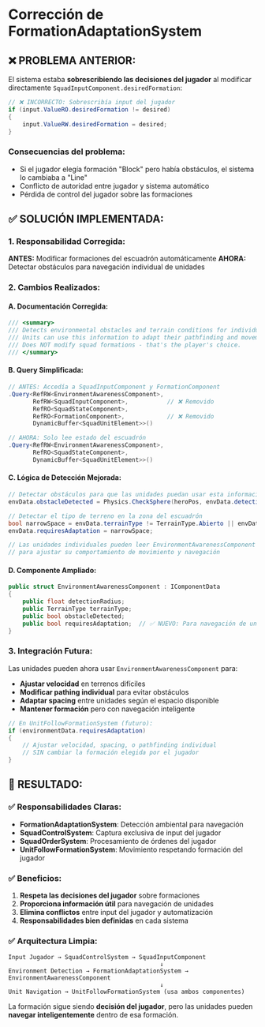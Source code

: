 # Corrección de FormationAdaptationSystem

## ❌ **PROBLEMA ANTERIOR:**
El sistema estaba **sobrescribiendo las decisiones del jugador** al modificar directamente `SquadInputComponent.desiredFormation`:

```csharp
// ❌ INCORRECTO: Sobrescribía input del jugador
if (input.ValueRO.desiredFormation != desired)
{
    input.ValueRW.desiredFormation = desired;
}
```

### **Consecuencias del problema:**
- Si el jugador elegía formación "Block" pero había obstáculos, el sistema lo cambiaba a "Line"
- Conflicto de autoridad entre jugador y sistema automático
- Pérdida de control del jugador sobre las formaciones

## ✅ **SOLUCIÓN IMPLEMENTADA:**

### **1. Responsabilidad Corregida:**
**ANTES:** Modificar formaciones del escuadrón automáticamente
**AHORA:** Detectar obstáculos para navegación individual de unidades

### **2. Cambios Realizados:**

#### **A. Documentación Corregida:**
```csharp
/// <summary>
/// Detects environmental obstacles and terrain conditions for individual unit navigation.
/// Units can use this information to adapt their pathfinding and movement behavior.
/// Does NOT modify squad formations - that's the player's choice.
/// </summary>
```

#### **B. Query Simplificada:**
```csharp
// ANTES: Accedía a SquadInputComponent y FormationComponent
.Query<RefRW<EnvironmentAwarenessComponent>,
       RefRW<SquadInputComponent>,           // ❌ Removido
       RefRO<SquadStateComponent>,
       RefRO<FormationComponent>,            // ❌ Removido
       DynamicBuffer<SquadUnitElement>>()

// AHORA: Solo lee estado del escuadrón
.Query<RefRW<EnvironmentAwarenessComponent>,
       RefRO<SquadStateComponent>,
       DynamicBuffer<SquadUnitElement>>()
```

#### **C. Lógica de Detección Mejorada:**
```csharp
// Detectar obstáculos para que las unidades puedan usar esta información
envData.obstacleDetected = Physics.CheckSphere(heroPos, envData.detectionRadius);

// Detectar el tipo de terreno en la zona del escuadrón
bool narrowSpace = envData.terrainType != TerrainType.Abierto || envData.obstacleDetected;
envData.requiresAdaptation = narrowSpace;

// Las unidades individuales pueden leer EnvironmentAwarenessComponent 
// para ajustar su comportamiento de movimiento y navegación
```

#### **D. Componente Ampliado:**
```csharp
public struct EnvironmentAwarenessComponent : IComponentData
{
    public float detectionRadius;
    public TerrainType terrainType;
    public bool obstacleDetected;
    public bool requiresAdaptation;  // ✅ NUEVO: Para navegación de unidades
}
```

### **3. Integración Futura:**
Las unidades pueden ahora usar `EnvironmentAwarenessComponent` para:

- **Ajustar velocidad** en terrenos difíciles
- **Modificar pathing individual** para evitar obstáculos
- **Adaptar spacing** entre unidades según el espacio disponible
- **Mantener formación** pero con navegación inteligente

```csharp
// En UnitFollowFormationSystem (futuro):
if (environmentData.requiresAdaptation)
{
    // Ajustar velocidad, spacing, o pathfinding individual
    // SIN cambiar la formación elegida por el jugador
}
```

## 🎯 **RESULTADO:**

### **✅ Responsabilidades Claras:**
- **FormationAdaptationSystem**: Detección ambiental para navegación
- **SquadControlSystem**: Captura exclusiva de input del jugador  
- **SquadOrderSystem**: Procesamiento de órdenes del jugador
- **UnitFollowFormationSystem**: Movimiento respetando formación del jugador

### **✅ Beneficios:**
1. **Respeta las decisiones del jugador** sobre formaciones
2. **Proporciona información útil** para navegación de unidades
3. **Elimina conflictos** entre input del jugador y automatización
4. **Responsabilidades bien definidas** en cada sistema

### **✅ Arquitectura Limpia:**
```
Input Jugador → SquadControlSystem → SquadInputComponent
                                           ↓
Environment Detection → FormationAdaptationSystem → EnvironmentAwarenessComponent
                                           ↓
Unit Navigation → UnitFollowFormationSystem (usa ambos componentes)
```

La formación sigue siendo **decisión del jugador**, pero las unidades pueden **navegar inteligentemente** dentro de esa formación.
